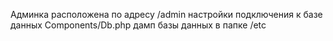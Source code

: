 Админка расположена по адресу /admin
настройки подключения к базе данных Components/Db.php
дамп базы данных в папке /etc
